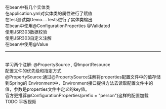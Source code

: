 在bean中有几个实体类<br>
在application.yml对实体类的属性进行了赋值<br>
在test测试类Demo....Tests进行了实体类输出<br>
在bean中使用@ConfigurationProperties @Validated<br>
使用JSR303数据校验<br>
使用JSR303自定义注解<br>
在bean中使用@Value<br>
<hr>
<br>
学习两个注解: @PropertySource , @ImportResource <br>
配置文件的优先级和指定方式<br>
@PropertySource:通过@PropertySource注解将properties配置文件中的值存储到Spring的 Environment中，Environment接口提供方法去读取配置文件中的值，参数是properties文件中定义的key值。<br>
官方更推荐@ConfigurationProperties(prefix = "person")这样的配置加载 <br>
TODO 平板视频



